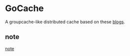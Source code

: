 # GoCache

A groupcache-like distributed cache based on these [blogs](https://geektutu.com/post/geecache.html).

## note

[note](./note.md)
